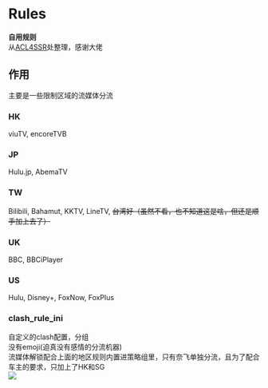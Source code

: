# Rules
__自用规则__   
从[ACL4SSR](https://github.com/ACL4SSR/ACL4SSR)处整理，感谢大佬  
## 作用  
主要是一些限制区域的流媒体分流  
### HK  
viuTV, encoreTVB
### JP  
Hulu.jp, AbemaTV
### TW  
Bilibili, Bahamut, KKTV, LineTV, ~~台湾好（虽然不看，也不知道这是啥，但还是顺手加上去了）~~    
### UK  
BBC, BBCiPlayer  
### US  
Hulu, Disney+, FoxNow, FoxPlus  
### clash_rule_ini  
自定义的clash配置，分组  
没有emoji(迫真没有感情的分流机器)  
流媒体解锁配合上面的地区规则内置进策略组里，只有奈飞单独分流，且为了配合车主的要求，只加上了HK和SG  
![](https://github.com/JessYi228/Something/blob/master/%E6%89%B9%E6%B3%A8%202020-06-30%20102720.png)



